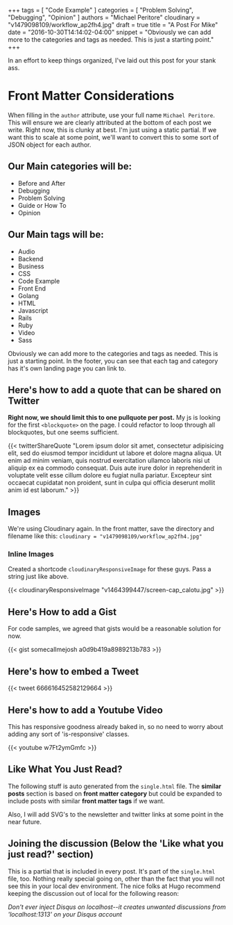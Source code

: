 +++
tags = [
  "Code Example"
]
categories = [
  "Problem Solving",
  "Debugging",
  "Opinion"
]
authors = "Michael Peritore"
cloudinary = "v1479098109/workflow_ap2fh4.jpg"
draft = true
title = "A Post For Mike"
date = "2016-10-30T14:14:02-04:00"
snippet = "Obviously we can add more to the categories and tags as needed. This is just a starting point."
+++

In an effort to keep things organized, I've laid out this post for your stank ass.

# Front Matter Considerations

When filling in the `author` attribute, use your full name `Michael Peritore`. This will ensure we are clearly attributed at the bottom of each post we write. Right now, this is clunky at best. I'm just using a static partial. If we want this to scale at some point, we'll want to convert this to some sort of JSON object for each author.

## Our Main categories will be:

- Before and After
- Debugging
- Problem Solving
- Guide or How To
- Opinion

## Our Main tags will be:

- Audio
- Backend
- Business
- CSS
- Code Example
- Front End
- Golang
- HTML
- Javascript
- Rails
- Ruby
- Video
- Sass

Obviously we can add more to the categories and tags as needed. This is just a starting point. In the footer, you can see that each tag and category has it's own landing page you can link to.

## Here's how to add a quote that can be shared on Twitter

**Right now, we should limit this to one pullquote per post.** My js is looking for the first `<blockquote>` on the page. I could refactor to loop through all blockquotes, but one seems sufficient.

{{< twitterShareQuote "Lorem ipsum dolor sit amet, consectetur adipisicing elit, sed do eiusmod tempor incididunt ut labore et dolore magna aliqua. Ut enim ad minim veniam, quis nostrud exercitation ullamco laboris nisi ut aliquip ex ea commodo consequat. Duis aute irure dolor in reprehenderit in voluptate velit esse cillum dolore eu fugiat nulla pariatur. Excepteur sint occaecat cupidatat non proident, sunt in culpa qui officia deserunt mollit anim id est laborum." >}}


## Images
We're using Cloudinary again. In the front matter, save the directory and filename like this: `cloudinary = "v1479098109/workflow_ap2fh4.jpg"`

### Inline Images

Created a shortcode `cloudinaryResponsiveImage` for these guys. Pass a string just like above.

{{< cloudinaryResponsiveImage "v1464399447/screen-cap_calotu.jpg" >}}

## Here's How to add a Gist

For code samples, we agreed that gists would be a reasonable solution for now.

{{< gist somecallmejosh a0d9b419a8989213b783 >}}

## Here's how to embed a Tweet

{{< tweet 666616452582129664 >}}

## Here's how to add a Youtube Video

This has responsive goodness already baked in, so no need to worry about adding any sort of 'is-responsive' classes.

{{< youtube w7Ft2ymGmfc >}}

## Like What You Just Read?

The following stuff is auto generated from the `single.html` file. The **similar posts** section is based on **front matter category** but could be expanded to include posts with similar **front matter tags** if we want.

Also, I will add SVG's to the newsletter and twitter links at some point in the near future.


## Joining the discussion (Below the 'Like what you just read?' section)

This is a partial that is included in every post. It's part of the `single.html` file, too. Nothing really special going on, other than the fact that you will not see this in your local dev environment. The nice folks at Hugo recommend keeping the discussion out of local for the following reason:

<em>Don't ever inject Disqus on localhost--it creates unwanted discussions from 'localhost:1313' on your Disqus account</em>
